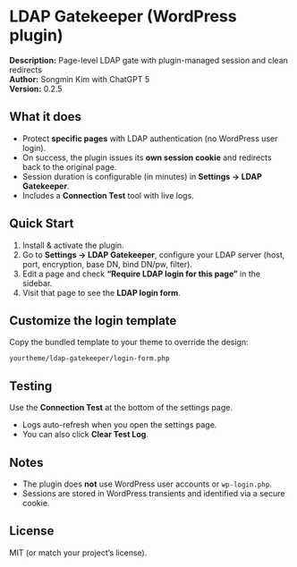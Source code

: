 # LDAP Gatekeeper (WordPress plugin)

**Description:** Page-level LDAP gate with plugin-managed session and clean redirects  
**Author:** Songmin Kim with ChatGPT 5  
**Version:** 0.2.5

## What it does
- Protect **specific pages** with LDAP authentication (no WordPress user login).
- On success, the plugin issues its **own session cookie** and redirects back to the original page.
- Session duration is configurable (in minutes) in **Settings → LDAP Gatekeeper**.
- Includes a **Connection Test** tool with live logs.

## Quick Start
1. Install & activate the plugin.
2. Go to **Settings → LDAP Gatekeeper**, configure your LDAP server (host, port, encryption, base DN, bind DN/pw, filter).
3. Edit a page and check **“Require LDAP login for this page”** in the sidebar.
4. Visit that page to see the **LDAP login form**.

## Customize the login template
Copy the bundled template to your theme to override the design:
```
yourtheme/ldap-gatekeeper/login-form.php
```

## Testing
Use the **Connection Test** at the bottom of the settings page.  
- Logs auto-refresh when you open the settings page.  
- You can also click **Clear Test Log**.

## Notes
- The plugin does **not** use WordPress user accounts or `wp-login.php`.
- Sessions are stored in WordPress transients and identified via a secure cookie.

## License
MIT (or match your project’s license).
